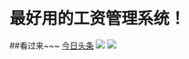 # 最好用的工资管理系统！
##看过来~~~
[今日头条](http://www.toutiao.com/)
![](https://image.baidu.com/search/detail?ct=503316480&z=0&ipn=d&word=%E9%A3%8E%E6%99%AF&step_word=&hs=2&pn=16&spn=0&di=65142427490&pi=0&rn=1&tn=baiduimagedetail&is=0%2C0&istype=0&ie=utf-8&oe=utf-8&in=&cl=2&lm=-1&st=undefined&cs=3032701497%2C4172392933&os=608468201%2C2863457929&simid=0%2C0&adpicid=0&lpn=0&ln=1985&fr=&fmq=1495609827506_R&fm=&ic=undefined&s=undefined&se=&sme=&tab=0&width=undefined&height=undefined&face=undefined&ist=&jit=&cg=&bdtype=11&oriquery=&objurl=http%3A%2F%2Fs1.lvjs.com.cn%2Fuploads%2Fpc%2Fplace2%2F2015-03-31%2Ff0d45413-6623-42f1-ad23-2a892c4da0e7.jpg&fromurl=ippr_z2C%24qAzdH3FAzdH3F173tw_z%26e3Bse4w4w_z%26e3Bv54AzdH3F2657rAzdH3Fnn8m9mAzdH3Fr6jetjo&gsm=0&rpstart=0&rpnum=0)
![](http://upload-images.jianshu.io/upload_images/259-0ad0d0bfc1c608b6.jpg?imageMogr2/auto-orient/strip%7CimageView2/2/w/1240)
